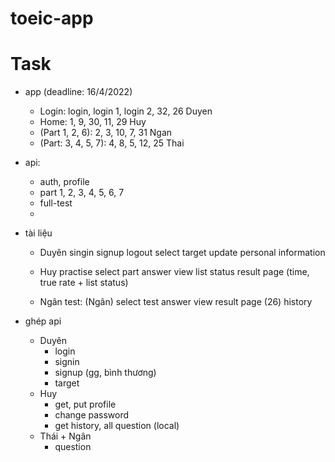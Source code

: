 # toeic-app

# Task
- app (deadline: 16/4/2022)
    - Login: login, login 1, login 2, 32, 26 Duyen
    - Home: 1, 9, 30, 11, 29 Huy
    - (Part 1, 2, 6): 2, 3, 10, 7, 31 Ngan
    - (Part: 3, 4, 5, 7): 4, 8, 5, 12, 25 Thai
- api: 
    - auth, profile 
    - part 1, 2, 3, 4, 5, 6, 7
    - full-test
    - 
- tài liệu
    - Duyên
        singin
        signup
        logout
        select target
        update personal information 

    - Huy
        practise
        select part
        answer
        view list status
        result page (time, true rate + list status)

    - Ngân
        test: (Ngân)
        select test
        answer
        view result page (26)
        history

- ghép api
    - Duyên
        - login
        - signin
        - signup (gg, bình thương)
        - target
    - Huy
        - get, put profile
        - change password
        - get history, all question (local)
    - Thái + Ngân
        - question
